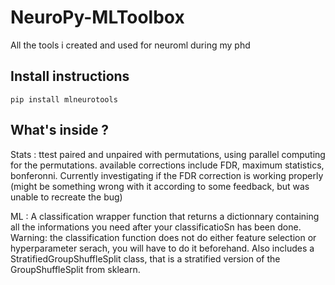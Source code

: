 # NeuroPy-MLToolbox

All the tools i created and used for neuroml during my phd

## Install instructions

```
pip install mlneurotools
```

## What's inside ?

Stats : ttest paired and unpaired with permutations, using parallel computing for the permutations. available corrections include FDR, maximum statistics, bonferonni.
Currently investigating if the FDR correction is working properly (might be something wrong with it according to some feedback, but was unable to recreate the bug)

ML : A classification wrapper function that returns a dictionnary containing all the informations you need after your classificatioSn has been done. Warning: the classification function does not do either feature selection or hyperparameter serach, you will have to do it beforehand.
Also includes a StratifiedGroupShuffleSplit class, that is a stratified version of the GroupShuffleSplit from sklearn.
